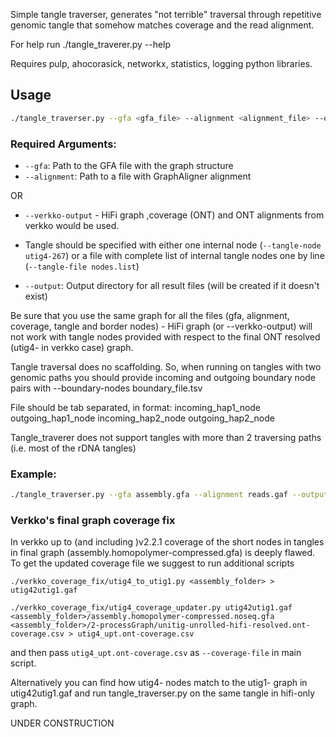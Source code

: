 Simple tangle traverser, generates "not terrible" traversal through repetitive genomic tangle that somehow matches coverage and the read alignment.

For help run ./tangle_traverer.py --help

Requires pulp, ahocorasick, networkx, statistics, logging   python libraries.
## Usage

```bash
./tangle_traverser.py --gfa <gfa_file> --alignment <alignment_file> --output <output_directory> [options]
```

### Required Arguments:
- `--gfa`: Path to the GFA file with the graph structure
- `--alignment`: Path to a file with GraphAligner alignment

OR

- `--verkko-output` - HiFi graph ,coverage (ONT) and ONT alignments from verkko would be used.

- Tangle should be specified with either one internal node (`--tangle-node utig4-267`) or a file with complete list of internal tangle nodes one by line (`--tangle-file nodes.list`)
- `--output`: Output directory for all result files (will be created if it doesn't exist)

Be sure that you use the same graph for all the files (gfa, alignment, coverage, tangle and border nodes) -  HiFi graph (or --verkko-output) will not work with tangle nodes provided with respect to the final ONT resolved (utig4- in verkko case) graph.

Tangle traversal does no scaffolding. So, when running on tangles with two genomic paths you should provide incoming and outgoing boundary node pairs with --boundary-nodes boundary_file.tsv

File should be tab separated, in format:
incoming_hap1_node  outgoing_hap1_node
incoming_hap2_node  outgoing_hap2_node

Tangle_traverer does not support tangles with more than 2 traversing paths (i.e. most of the rDNA tangles)

### Example:
```bash
./tangle_traverser.py --gfa assembly.gfa --alignment reads.gaf --output results_dir --tangle-node utig4-267 --quality-threshold 20
```

### Verkko's final graph coverage fix
In verkko up to (and including )v2.2.1 coverage of the short nodes in tangles in final graph (assembly.homopolymer-compressed.gfa) is deeply flawed. To get the updated coverage file we suggest to run additional scripts

`./verkko_coverage_fix/utig4_to_utig1.py <assembly_folder> > utig42utig1.gaf`

`./verkko_coverage_fix/utig4_coverage_updater.py utig42utig1.gaf <assembly_folder>/assembly.homopolymer-compressed.noseq.gfa <assembly_folder>/2-processGraph/unitig-unrolled-hifi-resolved.ont-coverage.csv > utig4_upt.ont-coverage.csv`

and then pass `utig4_upt.ont-coverage.csv` as `--coverage-file` in main script.

Alternatively you can find how utig4- nodes match to the utig1- graph in utig42utig1.gaf and run tangle_traverser.py on the same tangle in hifi-only graph.


UNDER CONSTRUCTION
